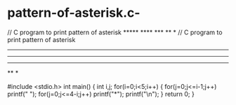 # pattern-of-asterisk.c-
//  C program to  print pattern of asterisk  *****  ****   ***    **     *
//  C program to  print pattern of asterisk

*****
 ****
  ***
   **
    *

#include <stdio.h>
int main() {
     int i,j;
    for(i=0;i<5;i++)
    {
         for(j=0;j<=i-1;j++)
         printf(" ");
         for(j=0;j<=4-i;j++)
         printf("*");
        printf("\n");
    }
    return 0;
}
